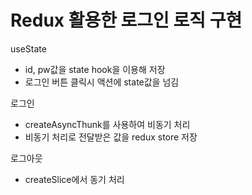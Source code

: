 # Redux 활용한 로그인 로직 구현

useState

- id, pw값을 state hook을 이용해 저장
- 로그인 버튼 클릭시 액션에 state값을 넘김

로그인

- createAsyncThunk를 사용하여 비동기 처리
- 비동기 처리로 전달받은 값을 redux store 저장

로그아웃

- createSlice에서 동기 처리
